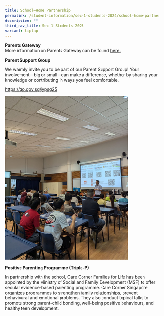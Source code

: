 ```yaml
---
title: School–Home Partnership
permalink: /student-information/sec-1-students-2024/school-home-partnership/
description: ""
third_nav_title: Sec 1 Students 2025
variant: tiptap
---
```

<p><strong>Parents Gateway<br></strong>More information on Parents Gateway
can be found&nbsp;<a href="/other-information/parents-gateway" rel="noopener noreferrer nofollow" target="_blank"><u>here</u></a><u>.</u>
</p>
<p><strong>Parent Support Group</strong>
</p>
<p>We warmly invite you to be part of our Parent Support Group! Your involvement—big
or small—can make a difference, whether by sharing your knowledge or contributing
in ways you feel comfortable.</p>
<p><a href="https://go.gov.sg/jypsg25" rel="noopener noreferrer nofollow" target="_blank">https://go.gov.sg/jypsg25</a>
</p>
<p></p>
<div class="isomer-image-wrapper">
<img style="width: 80%;" height="auto" width="100%" alt="" src="/images/IMG_0322.jpg">
</div>
<p></p>
<p><strong>Positive Parenting Programme (Triple-P)</strong>
</p>
<p>In partnership with the school, Care Corner Families for Life has been
appointed by the Ministry of Social and Family Development (MSF) to offer
secular evidence-based parenting programme. Care Corner Singapore organizes
programmes to strengthen family relationships, prevent behavioural and
emotional problems. They also conduct topical talks to promote strong parent-child
bonding, well-being positive behaviours, and healthy teen development.</p>
<p></p>